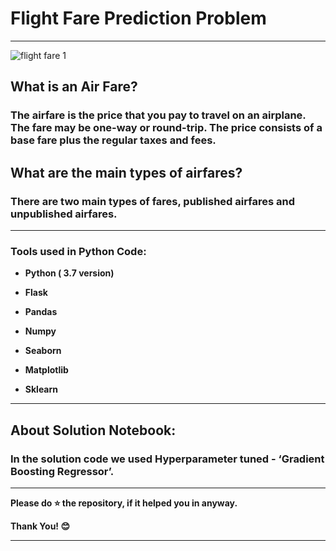 # Flight Fare Prediction Problem

--- 

![flight fare 1](https://user-images.githubusercontent.com/72686156/105352032-6004e680-5c13-11eb-9f57-2a1c519e64d7.jpg)

## What is an Air Fare? 
### The airfare is the price that you pay to travel on an airplane. The fare may be one-way or round-trip. The price consists of a base fare plus the regular taxes and fees. 

## What are the main types of airfares?
### There are two main types of fares, published airfares and unpublished airfares.

---

<h3> Tools used in Python Code: </h3>
<ul>
<li><p><b>Python ( 3.7 version)</b></p></li>
<li><p><b>Flask</b></p></li>
<li><p><b>Pandas</b></p></li>
<li><p><b>Numpy</b></p></li>
<li><p><b>Seaborn</b></p></li>
<li><p><b>Matplotlib</b></p></li>
<li><p><b>Sklearn</b></p></li>
</ul>

---

## About Solution Notebook:
### In the solution code we used Hyperparameter tuned - ‘Gradient Boosting Regressor’. 

---

<p> <b> Please do ⭐ the repository, if it helped you in anyway.</b> </p>
<p> <b> Thank You! 😊 </b> </p>

---
